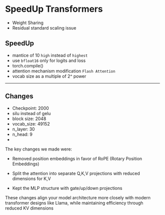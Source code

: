 # SpeedUp Transformers

- Weight Sharing
- Residual standard scaling issue



## SpeedUp

- mantice of 10 `high` instead of `highest`
- use `bfloat16` only for logits and loss
- torch.compile()
- attention mechanism modification `Flash Attention`
- vocab size as a multiple of 2^ power



---



## Changes

- Checkpoint: 2000
- silu instead of gelu
- block size: 2048
- vocab_size: 49152
- n_layer: 30
- n_head: 9
- 





The key changes we made were:

- Removed position embeddings in favor of RoPE (Rotary Position Embeddings)

- Split the attention into separate Q,K,V projections with reduced dimensions for K,V

- Kept the MLP structure with gate/up/down projections

These changes align your model architecture more closely with modern transformer designs like Llama, while maintaining efficiency through reduced KV dimensions